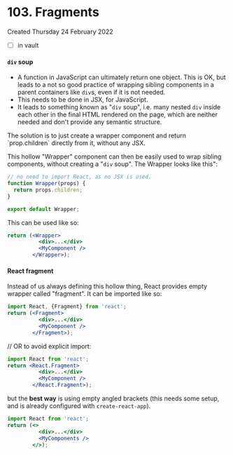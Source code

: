 # 103. Fragments
Created Thursday 24 February 2022
- [ ] in vault

#### `div` soup
- A function in JavaScript can ultimately return one object. This is OK, but leads to a not so good practice of wrapping sibling components in a parent containers like `div`s, even if it is not needed.
- This needs to be done in JSX, for JavaScript.
- It leads to something known as "`div` soup", i.e. many nested `div` inside each other in the final HTML rendered on the page, which are neither needed and don't provide any semantic structure.
<html></html>
The solution is to just create a wrapper component and return `prop.children` directly from it, without any JSX.

This hollow "Wrapper" component can then be easily used to wrap sibling components, without creating a "`div` soup". The Wrapper looks like this":
```js
// no need to import React, as no JSX is used.
function Wrapper(props) {
  return props.children;
}

export default Wrapper;
```
This can be used like so:
```jsx
return (<Wrapper>
		  <div>...</div>
		  <MyComponent />
		</Wrapper>);
```

#### React fragment
Instead of us always defining this hollow thing, React provides empty wrapper called "fragment".
It can be imported like so:
```jsx
import React, {Fragment} from 'react';
return (<Fragment>
		  <div>...</div>
		  <MyComponent />
		</Fragment>);
```
// OR to avoid explicit import:
```jsx
import React from 'react';
return <React.Fragment>
		  <div>...</div>
		  <MyComponent />
		</React.Fragment>);
```
but the **best way** is using empty angled brackets (this needs some setup, and is already configured with `create-react-app`).
```jsx
import React from 'react';
return (<>
		  <div>...</div>
		  <MyComponents />
		</>);
```
